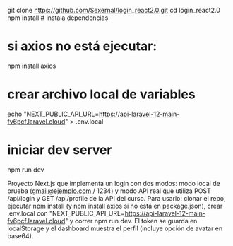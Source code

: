 git clone https://github.com/Sexernal/login_react2.0.git
cd login_react2.0
npm install          # instala dependencias
# si axios no está ejecutar:
npm install axios
# crear archivo local de variables
echo "NEXT_PUBLIC_API_URL=https://api-laravel-12-main-fv6pcf.laravel.cloud" > .env.local
# iniciar dev server
npm run dev


Proyecto Next.js que implementa un login con dos modos: modo local de prueba (gmail@ejemplo.com / 1234) y modo API real que utiliza POST /api/login y GET /api/profile de la API del curso. Para usarlo: clonar el repo, ejecutar npm install (y npm install axios si no está en package.json), crear .env.local con "NEXT_PUBLIC_API_URL=https://api-laravel-12-main-fv6pcf.laravel.cloud" y correr npm run dev. El token se guarda en localStorage y el dashboard muestra el perfil (incluye opción de avatar en base64).